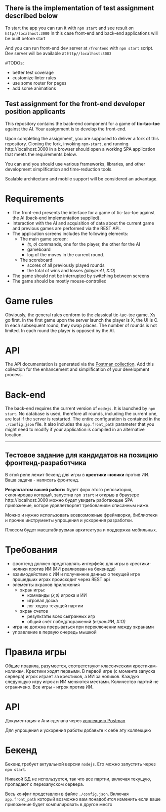 There is the implementation of test assignment described below
----

To start the app you can run it with `npm start` and see result on `http//localhost:3000`
In this case front-end and back-end applications will be built before start

And you can run front-end dev server at `/frontend` with `npm start` script.
Dev server will be available at `http//localhost:3003`

#TODOs:

- better test coverage
- customize linter rules
- use some router for pages
- add some animations

Test assignment for the front-end developer position applicants
----
This repository contains the back-end component for a game of **tic-tac-toe** against the AI. Your assignment is to develop the front-end.

Upon completing the assignment, you are supposed to deliver a fork of this repository. Cloning the fork, invoking `npm-start`, and running http://localhost:3000 in a browser should open a working SPA application that meets the requirements below.

You can and you should use various frameworks, libraries, and other development simplification and time-reduction tools.

Scalable architecture and mobile support will be considered an advantage.

# Requirements
- The front-end presents the interface for a game of tic-tac-toe against the AI (back-end implementation supplied).
- Interaction with the AI and acquisition of data about the current game and previous games are performed via the REST API.
- The application screens includes the following elements:
  - The main game screen:
    - *(`X`, `O`)* commands, one for the player, the other for the AI
    - gameboard
    - log of the moves in the current round.
  - The scoreboard
    - scores of all previously played rounds
    - the total of wins and losses *(player:AI, Х:О)*
- The game should not be interrupted by switching between screens
- The game should be mostly mouse-controlled

# Game rules
Obviously, the general rules conform to the classical tic-tac-toe game. Xs go first. In the first game upon the server launch the player is X, the UI is O. In each subsequent round, they swap places. The number of rounds is not limited. In each round the player is opposed by the AI.

# API
The API documentation is generated via the [Postman collection](https://documenter.getpostman.com/view/1050162/frontend-testcase/7TFGFKr).
Add this collection for the enhancement and simplification of your development process.

# Back-end
The back-end requires the current version of `nodejs`. It is launched by `npm start`.
No database is used, therefore all rounds, including the current one, are lost if the server is restarted.
The entire configuration is contained in the `./config.json` file. It also includes the `app.front_path` parameter that you might need to modify if your application is compiled in an alternative location.

----

Тестовое задание для кандидатов на позицию фронтенд-разработчика
----
В этой репе лежит бекенд для игры в **крестики-нолики** против ИИ. Ваша задача - написать фронтенд.

**Результатом вашей работы** будет форк этого репозитория, склонировав который, запустив `npm start` и открыв в браузере http://localhost:3000 можно будет увидеть работающее SPA приложение, которе удовлетворяет требованиям описанным ниже.

Можно и нужно использовать всевозможные фреймворки, библиотеки и прочие инструменты упрощения и ускорения разработки.

Плюсом будет масштабируемая архитектура и поддержка мобильных.

# Требования
- фронтенд должен представлять интерфейс для игры в крестики-нолики против ИИ (ИИ реализован на бекенеде)
- взаимодействие с ИИ и полученние данных о текущей игре прошедших играх происходит через REST api
- элементы экранов приложения
  - экран игры:
      - комманды *(`X`,`O`)* игрока и ИИ
      - игровая доска
      - лог ходов текущей партии
  - экран счетов
      - результаты всех сыгранных игр
      - общий счёт побед/поражений *(игрок:ИИ, Х:О)*
- игра не должна прерываться при переключении между экранами
- управление в первую очередь мышкой

# Правила игры
Общие правила, разумеется, соответствуют классическим крестикам-ноликам.
Крестики ходят первыми.
В первой игре (с момента запуска сервера) игрок играет за крестиков, а ИИ за ноликов.
Каждую следующую игру игрок и ИИ меняются местами.
Количество партий не ограничено.
Все игры - игрок против ИИ.

# API
Документация к Апи сделана через [коллекцию Postman](https://documenter.getpostman.com/view/1050162/frontend-testcase/7TFGFKr)

Для упрощения и ускорения работы добавьте к себе эту коллекцию

# Бекенд
Бекенд требует актуальной версии `nodejs`.
Его можно запустить через `npm start`.

Никакой БД не используется, так что все партии, включая текущую, пропадают с перезапуском сервера.

Весь конфиг представлен в файле `./config.json`. Включая `app.front_path` который возможно вам понадобится изменить если ваше приложение будет компилировать в другое место
